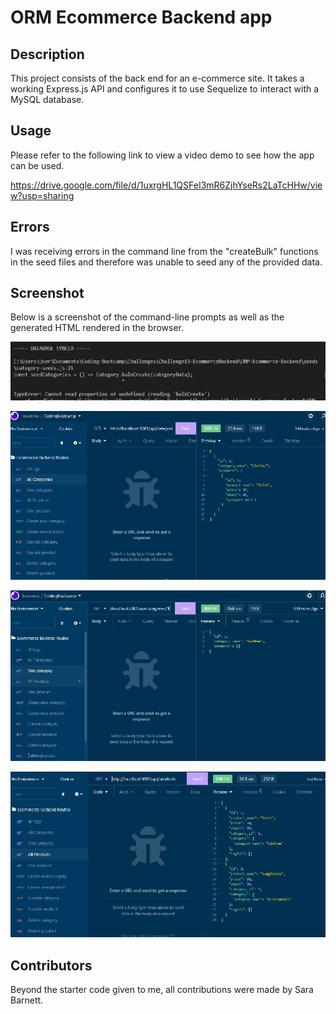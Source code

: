 # ORM Ecommerce Backend app

## Description
This project consists of the back end for an e-commerce site. It takes a working Express.js API and configures it to use Sequelize to interact with a MySQL database.

## Usage
Please refer to the following link to view a video demo to see how the app can be used.

https://drive.google.com/file/d/1uxrgHL1QSFeI3mR6ZjhYseRs2LaTcHHw/view?usp=sharing


## Errors
I was receiving errors in the command line from the "createBulk" functions in the seed files and therefore was unable to seed any of the provided data.

## Screenshot
Below is a screenshot of the command-line prompts as well as the generated HTML rendered in the browser.

![command line createBulk error](./assets/terminalSeederror.jpg)

![get all categories](./assets/getCategories.jpg)

![one category](./assets/oneCategory.jpg)

![all products](./assets/allProducts.jpg)

## Contributors
Beyond the starter code given to me, all contributions were made by Sara Barnett.
